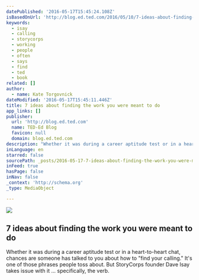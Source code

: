 ```yaml
---
datePublished: '2016-05-17T15:45:24.108Z'
isBasedOnUrl: 'http://blog.ed.ted.com/2016/05/10/7-ideas-about-finding-the-work-you-were-meant-to-do/'
keywords:
  - isay
  - calling
  - storycorps
  - working
  - people
  - often
  - says
  - find
  - ted
  - book
related: []
author:
  - name: Kate Torgovnick
dateModified: '2016-05-17T15:45:11.446Z'
title: 7 ideas about finding the work you were meant to do
app_links: []
publisher:
  url: 'http://blog.ed.ted.com'
  name: TED-Ed Blog
  favicon: null
  domain: blog.ed.ted.com
description: "Whether it was during a career aptitude test or in a heart-to-heart chat, chances are someone has talked to you about how to \"find your calling.\" It's one of those phrases people toss about. But StoryCorps founder Dave Isay takes issue with it ... specifically, the verb."
inLanguage: en
starred: false
sourcePath: _posts/2016-05-17-7-ideas-about-finding-the-work-you-were-meant-to-do.md
inFeed: true
hasPage: false
inNav: false
_context: 'http://schema.org'
_type: MediaObject

---
```

<article style=""><img src="https://s3-us-west-2.amazonaws.com/the-grid-img/p/6e6a9b682d1b225346e468f8e189fe9149d7066e.png" /><h1>7 ideas about finding the work you were meant to do</h1><p>Whether it was during a career aptitude test or in a heart-to-heart chat, chances are someone has talked to you about how to "find your calling." It's one of those phrases people toss about. But StoryCorps founder Dave Isay takes issue with it ... specifically, the verb.</p></article>
